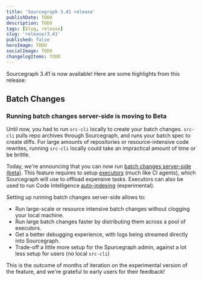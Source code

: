 ```yaml
---
title: 'Sourcegraph 3.41 release'
publishDate: TODO
description: TODO
tags: [blog, release]
slug: 'release/3.41'
published: false
heroImage: TODO
socialImage: TODO
changelogItems: TODO
---
```


<!-- <div className="alert alert-primary" role="alert" style={{maxWidth:'650px', alignItems:'center', margin: 'auto auto 20px auto'}}>
      <strong>Update as of May 31:</strong> Patch 3.40.1 has been released, which fixes the issue below. We recommend GitLab users upgrade to this patch. In the unlikely event you still see GitLab repositories missing, you can log out of Sourcegraph via GitLab and then log back in to refresh your OAuth token.
      <br/>
      <strong>May 24:</strong> GitLab 15.0 no longer supports OAuth tokens that don’t expire, which can cause authorization between Sourcegraph and GitLab to fail. We are working to fix compatibility with GitLab 15.0 (and support expiring OAuth tokens) in an upcoming patch.
</div>
 -->
 
Sourcegraph 3.41 is now available! Here are some highlights from this release:


## Batch Changes

### Running batch changes server-side is moving to Beta

Until now, you had to run `src-cli` locally to create your batch changes. `src-cli` pulls repo archives through Sourcegraph, and runs your batch spec to create diffs. For large amounts of repositories or resource-intensive code rewrites, running `src-cli` locally could take an impractical amount of time or be brittle.

Today, we're announcing that you can now run [batch changes server-side (beta)](https://docs.sourcegraph.com/batch_changes/explanations/server_side). This feature requires to setup [executors](https://docs.sourcegraph.com/admin/executors) (much like CI agents), which Sourcegraph will use to offload expensive tasks. Executors can also be used to run Code Intelligence [auto-indexing](https://docs.sourcegraph.com/code_intelligence/how-to/enable_auto_indexing) (experimental).

Setting up running batch changes server-side allows to:
- Run large-scale or resource intensive batch changes without clogging your local machine.
- Run large batch changes faster by distributing them across a pool of executors.
- Get a better debugging experience, with logs being streamed directly into Sourcegraph.
- Trade-off a little more setup for the Spurcegraph admin, against a lot less setup for users (no local `src-cli`)

This is the outcome of months of iteration on the experimental version of the feature, and we're grateful to early users for their feedback!

<!-- TODO: asset welcome right after deployment on demo -->
